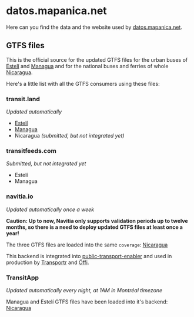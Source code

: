 # datos.mapanica.net

Here can you find the data and the website used by [datos.mapanica.net](https://datos.mapanica.net).

## GTFS files

This is the official source for the updated GTFS files for the urban buses of [Estelí](ni-esteli-gtfs.zip) and [Managua](ni-managua-gtfs.zip) and for the national buses and ferries of whole [Nicaragua](ni-gtfs.zip).

Here's a little list with all the GTFS consumers using these files:

### transit.land

_Updated automatically_

* [Estelí](https://transit.land/feed-registry/operators/o-d46d6-nicaragua~estel%C3%AD)
* [Managua](https://transit.land/feed-registry/operators/o-d44t-nicaragua~institutoreguladordeltransportedelmunicipiodemanagua)
* Nicaragua _(submitted, but not integrated yet)_

### transitfeeds.com

_Submitted, but not integrated yet_

* Estelí
* Managua

### navitia.io

_Updated automatically once a week_

__Caution: Up to now, Navitia only supports validation periods up to twelve months, so there is a need to deploy updated GTFS files at least once a year!__

The three GTFS files are loaded into the same `coverage`: [Nicaragua](http://api.navitia.io/v1/coverage/ni)

This backend is integrated into [public-transport-enabler](/schildbach/public-transport-enabler/) and used in production by [Transportr](https://transportr.app/) and [Öffi](https://oeffi.schildbach.de/).

### TransitApp

_Updated automatically every night, at 1AM in Montréal timezone_

Managua and Estelí GTFS files have been loaded into it's backend: [Nicaragua](https://transitapp.com/region/managua)

